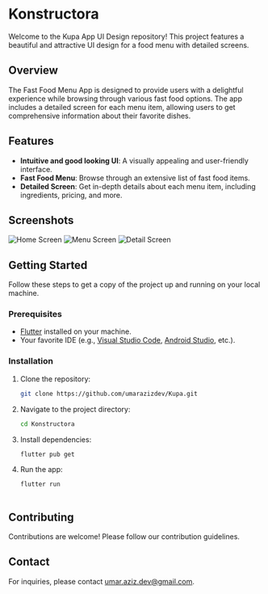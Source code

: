 # Konstructora

Welcome to the Kupa App UI Design repository! This project features a beautiful and attractive UI design for a food menu with detailed screens.

## Overview

The Fast Food Menu App is designed to provide users with a delightful experience while browsing through various fast food options. The app includes a detailed screen for each menu item, allowing users to get comprehensive information about their favorite dishes.

## Features

- **Intuitive and good looking UI**: A visually appealing and user-friendly interface.
- **Fast Food Menu**: Browse through an extensive list of fast food items.
- **Detailed Screen**: Get in-depth details about each menu item, including ingredients, pricing, and more.


## Screenshots

![Home Screen](https://github.com/umarazizdev/Konstructora/blob/main/assets/Screenshot1.jpg)
![Menu Screen](https://github.com/umarazizdev/Konstructora/blob/main/assets/Screenshot2.jpg)
![Detail Screen](https://github.com/umarazizdev/Konstructora/blob/main/assets/Screenshot3.jpg)

## Getting Started

Follow these steps to get a copy of the project up and running on your local machine.

### Prerequisites

- [Flutter](https://flutter.dev/) installed on your machine.
- Your favorite IDE (e.g., [Visual Studio Code](https://code.visualstudio.com/), [Android Studio](https://developer.android.com/studio), etc.).

### Installation

1. Clone the repository:

   ```bash
   git clone https://github.com/umarazizdev/Kupa.git

2. Navigate to the project directory:
   ```bash
   cd Konstructora

3. Install dependencies:
   ```bash
   flutter pub get

4. Run the app:
   ```bash
   flutter run
 
 ## Contributing 
 Contributions are welcome! Please follow our contribution guidelines.
 ## Contact
 For inquiries, please contact umar.aziz.dev@gmail.com.
